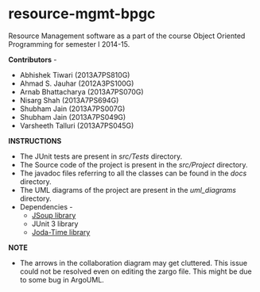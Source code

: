 resource-mgmt-bpgc
==================

Resource Management software as a part of the course Object Oriented Programming for semester I 2014-15.

<b>Contributors</b> -
<ul>
  <li>Abhishek Tiwari    (2013A7PS810G)</li>
  <li>Ahmad S. Jauhar    (2012A3PS100G)</li>
  <li>Arnab Bhattacharya (2013A7PS070G)</li>
  <li>Nisarg Shah        (2013A7PS694G)</li>
  <li>Shubham Jain       (2013A7PS007G)</li>
  <li>Shubham Jain       (2013A7PS049G)</li>
  <li>Varsheeth Talluri  (2013A7PS045G)</li>
</ul>

<b> INSTRUCTIONS</B>

<ul>
  <li>The JUnit tests are present in <i>src/Tests</i> directory.</li>
  <li>The Source code of the project is present in the <i>src/Project</i> directory.</li>
  <li>The javadoc files referring to all the classes can be found in the <i>docs</i> directory.</li>
  <li>The UML diagrams of the project are present in the <i>uml_diagrams</i> directory.</li>
  <li>Dependencies -
    <ul>
      <li><a href = "http://jsoup.org/packages/jsoup-1.8.1.jar">JSoup library</a></li>
      <li>JUnit 3 library</li>
      <li><a href = "https://github.com/JodaOrg/joda-time/releases/download/v2.5/joda-time-2.5-dist.tar.gz">Joda-Time library</a></li>
    </ul>
  </li>
</ul>

<b>NOTE</b>
<ul>
  <li>The arrows in the collaboration diagram may get cluttered. This
issue could not be resolved even on editing the zargo file.
This might be due to some bug in ArgoUML.</li>
</ul>
